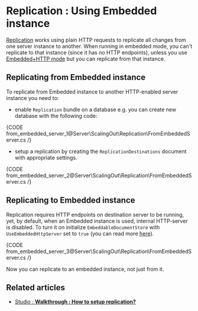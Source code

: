# Replication : Using Embedded instance

[Replication](../../../server/scaling-out/replication/how-replication-works) works using plain HTTP requests to replicate all changes from one server instance to another. When running in embedded mode, you can't replicate to that instance (since it has no HTTP endpoints), unless you use [Embedded+HTTP mode](../../../server/installation/embedded) but you can replicate from that instance.

## Replicating **from** Embedded instance

To replicate from Embedded instance to another HTTP-enabled server instance you need to:

- enable `Replication` bundle on a database e.g. you can create new database with the following code:

{CODE from_embedded_server_1@Server\ScalingOut\Replication\FromEmbeddedServer.cs /}

- setup a replication by creating the `ReplicationDestinations` document with appropriate settings.

{CODE from_embedded_server_2@Server\ScalingOut\Replication\FromEmbeddedServer.cs /}

## Replicating **to** Embedded instance

Replication requires HTTP endpoints on destination server to be running, yet, by default, when  an Embedded instance is used, internal HTTP-server is disabled. To turn it on initialize `EmbeddableDocumentStore` with `UseEmbeddedHttpServer` set to `true` (you can read more [here](../../../server/installation/embedded)).

{CODE from_embedded_server_3@Server\ScalingOut\Replication\FromEmbeddedServer.cs /}

Now you can replicate to an embedded instance, not just from it.

## Related articles

- [Studio : **Walkthrough : How to setup replication?**](../../../studio/walkthroughs/how-to-setup-replication)
